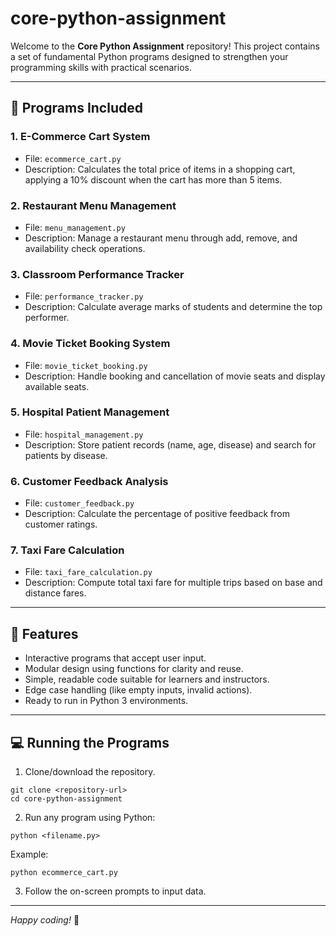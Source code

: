 # core-python-assignment

Welcome to the **Core Python Assignment** repository! This project contains a set of fundamental Python programs designed to strengthen your programming skills with practical scenarios.

---

## 📂 Programs Included

### 1. E-Commerce Cart System
- File: `ecommerce_cart.py`  
- Description: Calculates the total price of items in a shopping cart, applying a 10% discount when the cart has more than 5 items.

### 2. Restaurant Menu Management
- File: `menu_management.py`  
- Description: Manage a restaurant menu through add, remove, and availability check operations.

### 3. Classroom Performance Tracker
- File: `performance_tracker.py`  
- Description: Calculate average marks of students and determine the top performer.

### 4. Movie Ticket Booking System
- File: `movie_ticket_booking.py`  
- Description: Handle booking and cancellation of movie seats and display available seats.

### 5. Hospital Patient Management
- File: `hospital_management.py`  
- Description: Store patient records (name, age, disease) and search for patients by disease.

### 6. Customer Feedback Analysis
- File: `customer_feedback.py`  
- Description: Calculate the percentage of positive feedback from customer ratings.

### 7. Taxi Fare Calculation
- File: `taxi_fare_calculation.py`  
- Description: Compute total taxi fare for multiple trips based on base and distance fares.

---

## 🚀 Features

- Interactive programs that accept user input.
- Modular design using functions for clarity and reuse.
- Simple, readable code suitable for learners and instructors.
- Edge case handling (like empty inputs, invalid actions).
- Ready to run in Python 3 environments.

---

## 💻 Running the Programs

1. Clone/download the repository.  
```
git clone <repository-url>
cd core-python-assignment
```

2. Run any program using Python:  
```
python <filename.py>
```  
Example:  
```
python ecommerce_cart.py
```

3. Follow the on-screen prompts to input data.

---

*Happy coding!* 🚀
```
